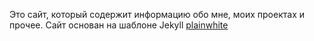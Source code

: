 Это сайт, который содержит информацию обо мне, моих проектах и прочее.
Сайт основан на шаблоне Jekyll [plainwhite](http://jekyllthemes.org/themes/PlainWhite-Jekyll/)